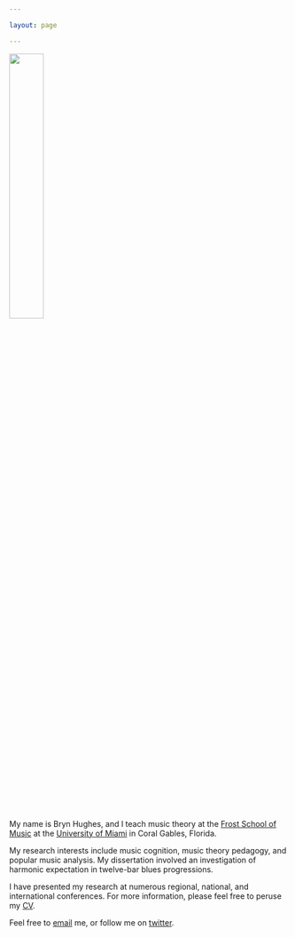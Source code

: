 ```yaml
---

layout: page

---
```



<img class="right" src="https://dl.dropboxusercontent.com/s/jcphzidr44d601i/5480891138_bb60d64ccf_z.jpg?dl=0" height="35%" width="35%">

My name is Bryn Hughes, and I teach music theory at the [Frost School of Music](http://www.miami.edu/frost/index.php/frost) at the [University of Miami](http://www.miami.edu) in Coral Gables, Florida.  

My research interests include music cognition, music theory pedagogy, and popular music analysis. My dissertation involved an investigation of harmonic expectation in twelve-bar blues progressions.

I have presented my research at numerous regional, national, and international conferences. For more information, please feel free to peruse my <a href="/cv.html">CV</a>.

Feel free to <a href="mailto:bryn.hughes@gmail.com">email</a> me, or follow me on <a href="http://twitter.com/brynmdhughes">twitter</a>.




